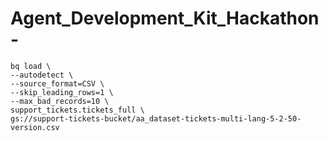 # Agent_Development_Kit_Hackathon-


```
bq load \
--autodetect \
--source_format=CSV \
--skip_leading_rows=1 \
--max_bad_records=10 \
support_tickets.tickets_full \
gs://support-tickets-bucket/aa_dataset-tickets-multi-lang-5-2-50-version.csv
```

